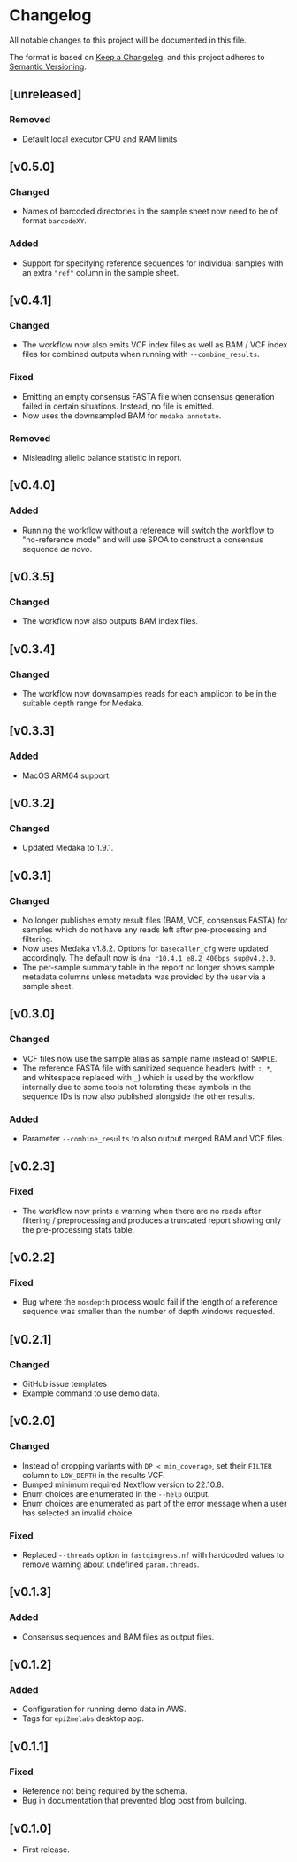 # Changelog
All notable changes to this project will be documented in this file.

The format is based on [Keep a Changelog](https://keepachangelog.com/en/1.1.0/),
and this project adheres to [Semantic Versioning](https://semver.org/spec/v2.0.0.html).

## [unreleased]
### Removed
- Default local executor CPU and RAM limits

## [v0.5.0]
### Changed
- Names of barcoded directories in the sample sheet now need to be of format `barcodeXY`.

### Added
- Support for specifying reference sequences for individual samples with an extra `"ref"` column in the sample sheet.

## [v0.4.1]
### Changed
- The workflow now also emits VCF index files as well as BAM / VCF index files for combined outputs when running with `--combine_results`.

### Fixed
- Emitting an empty consensus FASTA file when consensus generation failed in certain situations. Instead, no file is emitted.
- Now uses the downsampled BAM for `medaka annotate`.

### Removed
- Misleading allelic balance statistic in report.

## [v0.4.0]
### Added
- Running the workflow without a reference will switch the workflow to "no-reference mode" and will use SPOA to construct a consensus sequence _de novo_.

## [v0.3.5]
### Changed
- The workflow now also outputs BAM index files.

## [v0.3.4]
### Changed
- The workflow now downsamples reads for each amplicon to be in the suitable depth range for Medaka.

## [v0.3.3]
### Added
- MacOS ARM64 support.

## [v0.3.2]
### Changed
- Updated Medaka to 1.9.1.

## [v0.3.1]
### Changed
- No longer publishes empty result files (BAM, VCF, consensus FASTA) for samples which do not have any reads left after pre-processing and filtering.
- Now uses Medaka v1.8.2. Options for `basecaller_cfg` were updated accordingly. The default now is `dna_r10.4.1_e8.2_400bps_sup@v4.2.0`.
- The per-sample summary table in the report no longer shows sample metadata columns unless metadata was provided by the user via a sample sheet.

## [v0.3.0]
### Changed
- VCF files now use the sample alias as sample name instead of `SAMPLE`.
- The reference FASTA file with sanitized sequence headers (with `:`, `*`, and whitespace replaced with `_`) which is used by the workflow internally due to some tools not tolerating these symbols in the sequence IDs is now also published alongside the other results.

### Added
- Parameter `--combine_results` to also output merged BAM and VCF files.

## [v0.2.3]
### Fixed
- The workflow now prints a warning when there are no reads after filtering / preprocessing and produces a truncated report showing only the pre-processing stats table.

## [v0.2.2]
### Fixed
- Bug where the `mosdepth` process would fail if the length of a reference sequence was smaller than the number of depth windows requested.

## [v0.2.1]
### Changed
- GitHub issue templates
- Example command to use demo data.

## [v0.2.0]
### Changed
- Instead of dropping variants with `DP < min_coverage`, set their `FILTER` column to `LOW_DEPTH` in the results VCF.
- Bumped minimum required Nextflow version to 22.10.8.
- Enum choices are enumerated in the `--help` output.
- Enum choices are enumerated as part of the error message when a user has selected an invalid choice.

### Fixed
- Replaced `--threads` option in `fastqingress.nf` with hardcoded values to remove warning about undefined `param.threads`.

## [v0.1.3]
### Added
- Consensus sequences and BAM files as output files.

## [v0.1.2]
### Added
- Configuration for running demo data in AWS.
- Tags for `epi2melabs` desktop app.

## [v0.1.1]
### Fixed
- Reference not being required by the schema.
- Bug in documentation that prevented blog post from building.

## [v0.1.0]
* First release.

